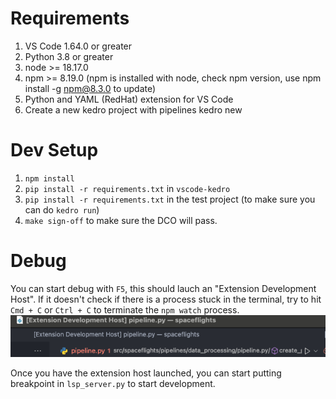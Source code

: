 # Requirements 

1. VS Code 1.64.0 or greater
2. Python 3.8 or greater
3. node >= 18.17.0
4. npm >= 8.19.0 (npm is installed with node, check npm version, use npm install -g npm@8.3.0 to update)
5. Python and YAML (RedHat) extension for VS Code
6. Create a new kedro project with pipelines kedro new



 # Dev Setup
 1. `npm install` 
 2. `pip install -r requirements.txt` in `vscode-kedro`
 3. `pip install -r requirements.txt` in the test project (to make sure you can do `kedro run`)
 4. `make sign-off` to make sure the DCO will pass.


# Debug
You can start debug with `F5`, this should lauch an "Extension Development Host". If it doesn't check if there is a process stuck in the terminal, try to hit `Cmd + C` or `Ctrl + C` to terminate the `npm watch` process.
![alt text](docs/assets/image.png)

Once you have the extension host launched, you can start putting breakpoint in `lsp_server.py` to start development.
